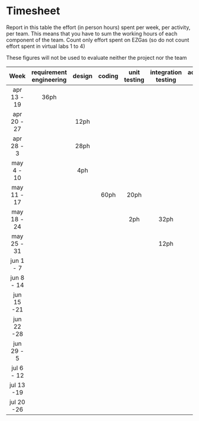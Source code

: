 # Timesheet

Report in this table the effort (in person hours) spent per week, per activity, per team. 
This means that you have to sum the working hours of each component of the team.
Count only effort spent on EZGas (so do not count effort spent in virtual labs 1 to 4)

These figures will not be used to evaluate neither the project nor the team

| Week | requirement engineering | design | coding | unit testing | integration testing | acceptance testing | management | git maven |
|:-----------:|:--------:|:-----------:|:-----------:|:----------:|:------------:|:---------------:|:-------------:|:--------------:|
| apr 13 - 19| 36ph | | | | | | | 0.5ph | 
| apr 20 - 27| | 12ph | | | | | | 1ph | 
| apr 28 - 3 | | 28ph | | | | | | 1ph | 
| may 4 - 10 | | 4ph | | | | | | 1ph | 
| may 11 - 17| | | 60ph | 20ph  | | | | 1ph | 
| may 18 - 24| | | | 2ph | 32ph | | | 1ph | 
| may 25 - 31| | | | | 12ph | | | 1ph | 
| jun 1 -  7 | | | | | | | | | 
| jun 8 - 14 | | | | | | | | | 
| jun 15 -21 | | | | | | | | | 
| jun 22 -28 | | | | | | | | | 
| jun 29 - 5 | | | | | | | | | 
| jul 6 - 12 | | | | | | | | | 
| jul 13 -19 | | | | | | | | |
| jul 20 -26 | | | | | | | | |
